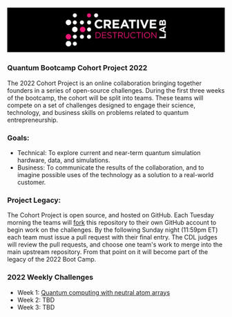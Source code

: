 ![CDL 2022 Cohort Project](CDL_logo.jpg)
### Quantum Bootcamp Cohort Project 2022

The 2022 Cohort Project is an online collaboration bringing together founders in a series of open-source challenges.
During the first three weeks of the bootcamp, the cohort will be split into teams.  These teams will compete on a set of challenges 
designed to engage their science, technology, and business skills on problems related to quantum entrepreneurship.

### Goals:  
* Technical: To explore current and near-term quantum simulation hardware, data, and simulations.
* Business: To communicate the results of the collaboration, and to imagine possible uses of the technology as a solution to a real-world customer.

### Project Legacy:
The Cohort Project is open source, and hosted on GitHub. Each Tuesday morning the teams will 
[fork](https://docs.github.com/en/github/collaborating-with-issues-and-pull-requests/about-forks) 
this repository to their own GitHub account to begin work on the challenges.  By the following Sunday night (11:59pm ET) each team must issue a pull request with their final entry. The CDL judges will review the pull requests, and choose one team's work to merge into the main upstream repository. From that point on it will become part of the legacy of the 2022 Boot Camp.

### 2022 Weekly Challenges
* Week 1: [Quantum computing with neutral atom arrays](./Week1_Rydberg)
* Week 2: TBD
* Week 3: TBD
